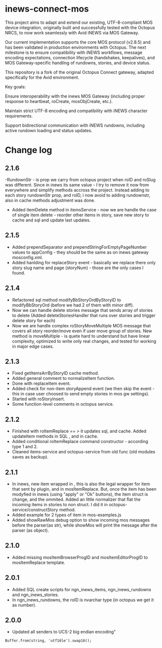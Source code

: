 # inews-connect-mos
This project aims to adapt and extend our existing, UTF-8-compliant MOS device integration, originally built and successfully tested with the Octopus NRCS, to now work seamlessly with Avid iNEWS via MOS Gateway.

Our current implementation supports the core MOS protocol (v2.8.5) and has been validated in production environments with Octopus. The next milestone is to ensure compatibility with iNEWS workflows, message encoding expectations, connection lifecycle (handshakes, keepalives), and MOS Gateway-specific handling of rundowns, stories, and device status.

This repository is a fork of the original Octopus Connect gateway, adapted specifically for the Avid environment.

Key goals:

Ensure interoperability with the inews MOS Gateway (including proper response to heartbeat, roCreate, mosObjCreate, etc.).

Maintain strict UTF-8 encoding and compatibility with iNEWS character requirements.

Support bidirectional communication with iNEWS rundowns, including active rundown loading and status updates.


# Change log

## 2.1.6

-RundownStr - is prop we carry from octopus project when roID and roSlug was different. Since in inews its same value - I try to remove it now from everywhere and simplify methods accross the project. Instead adding to each story rundownStr prop, and roID, i now avoid to adding rundownstr, also in cache methods adjustment was done.
- Added itemDelete method in itemsService - now we are handle the case of single item delete - reorder other items in story, save new story to cache and sql and update last updates. 


## 2.1.5

- Added prependSeparator and prependStringForEmptyPageNumber values to appConfig - they should be the same as on inews gateway mosconfig.xml.
- Added hanlding for replaceStory event - basically we replace there only story slug name and page (storyNum) - those are the only cases I found. 


## 2.1.4

- Refactored sql method modifyBbStoryOrdByStoryID to modifyBbStoryOrd (before we had 2 of them with minor diff).
- Now we can handle delete stories message that sends array of stories to delete (Added deleteStoriesHandler that runs over stories and trigger delete story for each)
- Now we are handle complex roStoryMoveMultiple MOS message that covers all story reorder/move even if user move group of stories. New method is moveMultiple - is quete hard to understand but have linear complexity, optimized to write only real changes, and tested for working in major edge cases. 

## 2.1.3

- Fixed getItemsArrByStoryID cache method.
- Added general comment to normalizeItem function.
- Done with replaceItem event.
- Added check for non-item storyAppend event (we then skip the event - this in case user choosed to send empty stories in mos gw settings).
- Started with roStoryInsert.
- Some function-level comments in octopus service. 

## 2.1.2

- Finished with roItemReplace == > it updates sql, and cache. Added updateItem methods in SQL , and in cache.
- Added conditional roItemReplace command constructor - according type 1 and 2.
- Cleaned items-service and octopus-service from old func (old modules saves as backup).

## 2.1.1

- In inews, new item wrapped in <ncsItem><item>, this is also the legal wrapper for item that sent by plugin, and in mosItemReplace.
But, once the item has been modyfied in inews (using "apply" or "Ok" buttons), the item struct is change, and the <ncsItem><item> ommited.
Added an little normalizer that flat the incoming items in stories to non <ncsItem><item> struct.
I did it in octopus-service/constructStory method.
- Added example for 2 types of item in mos-examples.js
- Added showRawMos debug option to show incoming mos messages before the parser(as str), while showMos will print the message after the parser (as object).
## 2.1.0

- Added missing mosItemBrowserProgID and mosItemEditorProgID to mosItemReplace template.

## 2.0.1

- Added SQL create scripts for ngn_inews_items, ngn_inews_rundowns and ngn_inews_stories.
- In ngn_inews_rundowns, the roID is nvarchar type (in octopus we get it as number).


## 2.0.0

- Updated all senders to UCS-2 big endian encoding"
```
Buffer.from(string, 'utf16le').swap16();
```

